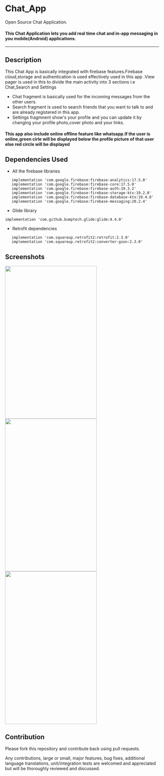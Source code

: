# Chat_App
Open Source Chat Application.
#### This Chat Application lets you add real time chat and in-app messaging in you mobile(Android) applications. 
___
## Description
 This Chat App is basically integrated with firebase features.Firebase cloud,storage and authentication is used effectively used in this app .View pager is used in this to divide the main activity into 3 sections
 i.e Chat,Search and Settings
 - Chat fragment is basically used for the incoming messages from the other users.
 - Search fragment is used to search friends that you want to talk to and are already registered in this app.
 - Settings fragmnent show's your profile and you can update it by changing your profile photo,cover photo and your links.
#### This app also include online offline feature like whatsapp.If the user is online,green cirle will be displayed below the profile picture of that user else red circle will be displayed
 ## Dependencies Used
 - All the firebase libraries
 ```
    implementation 'com.google.firebase:firebase-analytics:17.5.0'
    implementation 'com.google.firebase:firebase-core:17.5.0'
    implementation 'com.google.firebase:firebase-auth:19.3.2'
    implementation 'com.google.firebase:firebase-storage-ktx:19.2.0'
    implementation 'com.google.firebase:firebase-database-ktx:19.4.0'
    implementation 'com.google.firebase:firebase-messaging:20.2.4'
 ```
 - Glide library
 ```
 implementation 'com.github.bumptech.glide:glide:4.4.0'
 ```
 - Retrofit dependencies
 ```
    implementation 'com.squareup.retrofit2:retrofit:2.3.0'
    implementation 'com.squareup.retrofit2:converter-gson:2.3.0'
 ```
 ## Screenshots
 <img src="https://user-images.githubusercontent.com/43857829/91770302-96a77980-ebfe-11ea-9866-05b0ebdfadb8.jpg" width=300 height=500>     <img src="https://user-images.githubusercontent.com/43857829/91771845-539ad580-ec01-11ea-85e7-850786be6767.jpg" width=300 height=500>     <img src="https://user-images.githubusercontent.com/43857829/91771856-5a294d00-ec01-11ea-8534-5ea068365832.jpg" width=300 height=500>
 
## Contribution
Please fork this repository and contribute back using pull requests.

Any contributions, large or small, major features, bug fixes, additional language translations, unit/integration tests are welcomed and appreciated but will be thoroughly reviewed and discussed.
